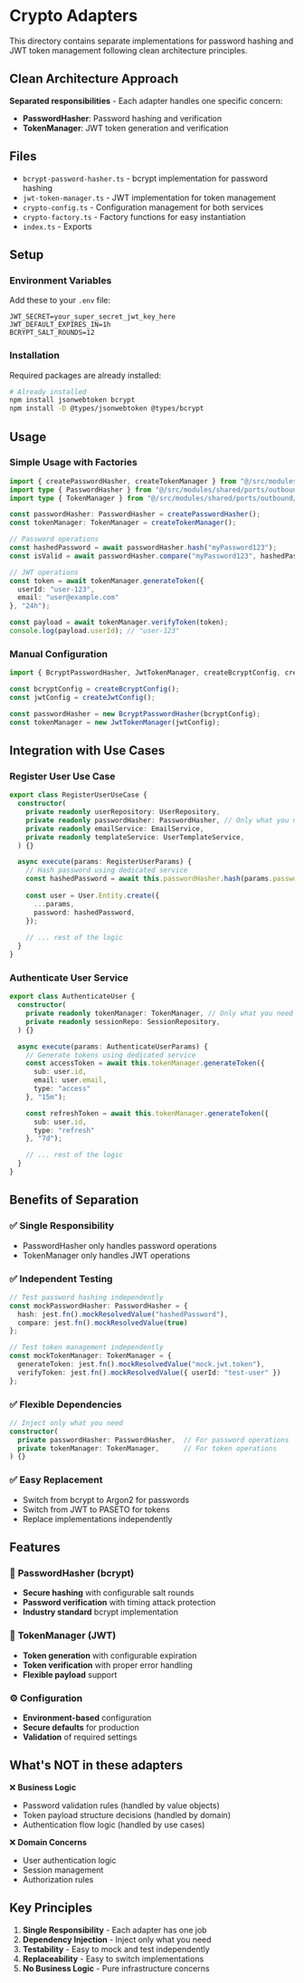 # Crypto Adapters

This directory contains separate implementations for password hashing and JWT token management following clean architecture principles.

## Clean Architecture Approach

**Separated responsibilities** - Each adapter handles one specific concern:
- **PasswordHasher**: Password hashing and verification
- **TokenManager**: JWT token generation and verification

## Files

- `bcrypt-password-hasher.ts` - bcrypt implementation for password hashing
- `jwt-token-manager.ts` - JWT implementation for token management
- `crypto-config.ts` - Configuration management for both services
- `crypto-factory.ts` - Factory functions for easy instantiation
- `index.ts` - Exports

## Setup

### Environment Variables

Add these to your `.env` file:

```env
JWT_SECRET=your_super_secret_jwt_key_here
JWT_DEFAULT_EXPIRES_IN=1h
BCRYPT_SALT_ROUNDS=12
```

### Installation

Required packages are already installed:

```bash
# Already installed
npm install jsonwebtoken bcrypt
npm install -D @types/jsonwebtoken @types/bcrypt
```

## Usage

### Simple Usage with Factories

```typescript
import { createPasswordHasher, createTokenManager } from "@/src/modules/shared/adapters/crypto";
import type { PasswordHasher } from "@/src/modules/shared/ports/outbound/password-hasher";
import type { TokenManager } from "@/src/modules/shared/ports/outbound/token-manager";

const passwordHasher: PasswordHasher = createPasswordHasher();
const tokenManager: TokenManager = createTokenManager();

// Password operations
const hashedPassword = await passwordHasher.hash("myPassword123");
const isValid = await passwordHasher.compare("myPassword123", hashedPassword);

// JWT operations
const token = await tokenManager.generateToken({
  userId: "user-123",
  email: "user@example.com"
}, "24h");

const payload = await tokenManager.verifyToken(token);
console.log(payload.userId); // "user-123"
```

### Manual Configuration

```typescript
import { BcryptPasswordHasher, JwtTokenManager, createBcryptConfig, createJwtConfig } from "@/src/modules/shared/adapters/crypto";

const bcryptConfig = createBcryptConfig();
const jwtConfig = createJwtConfig();

const passwordHasher = new BcryptPasswordHasher(bcryptConfig);
const tokenManager = new JwtTokenManager(jwtConfig);
```

## Integration with Use Cases

### Register User Use Case

```typescript
export class RegisterUserUseCase {
  constructor(
    private readonly userRepository: UserRepository,
    private readonly passwordHasher: PasswordHasher, // Only what you need
    private readonly emailService: EmailService,
    private readonly templateService: UserTemplateService,
  ) {}

  async execute(params: RegisterUserParams) {
    // Hash password using dedicated service
    const hashedPassword = await this.passwordHasher.hash(params.password);
    
    const user = User.Entity.create({
      ...params,
      password: hashedPassword,
    });
    
    // ... rest of the logic
  }
}
```

### Authenticate User Service

```typescript
export class AuthenticateUser {
  constructor(
    private readonly tokenManager: TokenManager, // Only what you need
    private readonly sessionRepo: SessionRepository,
  ) {}

  async execute(params: AuthenticateUserParams) {
    // Generate tokens using dedicated service
    const accessToken = await this.tokenManager.generateToken({
      sub: user.id,
      email: user.email,
      type: "access"
    }, "15m");

    const refreshToken = await this.tokenManager.generateToken({
      sub: user.id,
      type: "refresh"
    }, "7d");

    // ... rest of the logic
  }
}
```

## Benefits of Separation

### ✅ **Single Responsibility**
- PasswordHasher only handles password operations
- TokenManager only handles JWT operations

### ✅ **Independent Testing**
```typescript
// Test password hashing independently
const mockPasswordHasher: PasswordHasher = {
  hash: jest.fn().mockResolvedValue("hashedPassword"),
  compare: jest.fn().mockResolvedValue(true)
};

// Test token management independently
const mockTokenManager: TokenManager = {
  generateToken: jest.fn().mockResolvedValue("mock.jwt.token"),
  verifyToken: jest.fn().mockResolvedValue({ userId: "test-user" })
};
```

### ✅ **Flexible Dependencies**
```typescript
// Inject only what you need
constructor(
  private passwordHasher: PasswordHasher,  // For password operations
  private tokenManager: TokenManager,      // For token operations
) {}
```

### ✅ **Easy Replacement**
- Switch from bcrypt to Argon2 for passwords
- Switch from JWT to PASETO for tokens
- Replace implementations independently

## Features

### 🔐 **PasswordHasher (bcrypt)**
- **Secure hashing** with configurable salt rounds
- **Password verification** with timing attack protection
- **Industry standard** bcrypt implementation

### 🎫 **TokenManager (JWT)**
- **Token generation** with configurable expiration
- **Token verification** with proper error handling
- **Flexible payload** support

### ⚙️ **Configuration**
- **Environment-based** configuration
- **Secure defaults** for production
- **Validation** of required settings

## What's NOT in these adapters

❌ **Business Logic**
- Password validation rules (handled by value objects)
- Token payload structure decisions (handled by domain)
- Authentication flow logic (handled by use cases)

❌ **Domain Concerns**
- User authentication logic
- Session management
- Authorization rules

## Key Principles

1. **Single Responsibility** - Each adapter has one job
2. **Dependency Injection** - Inject only what you need
3. **Testability** - Easy to mock and test independently
4. **Replaceability** - Easy to switch implementations
5. **No Business Logic** - Pure infrastructure concerns 